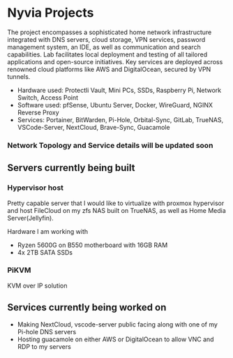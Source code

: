 # Nyvia Projects
The project encompasses a sophisticated home network infrastructure integrated with DNS servers, cloud storage, VPN services, password management system, an IDE, as well as communication and search capabilities. Lab facilitates local deployment and testing of all tailored applications and open-source initiatives. Key services are deployed across renowned cloud platforms like AWS and DigitalOcean, secured by VPN tunnels.

- Hardware used: Protectli Vault, Mini PCs, SSDs, Raspberry Pi, Network Switch, Access Point
- Software used: pfSense, Ubuntu Server, Docker, WireGuard, NGINX Reverse Proxy
- Services: Portainer, BitWarden, Pi-Hole, Orbital-Sync, GitLab, TrueNAS, VSCode-Server, NextCloud, Brave-Sync, Guacamole

### Network Topology and Service details will be updated soon

## Servers currently being built
### Hypervisor host
Pretty capable server that I would like to virtualize with proxmox hypervisor and host FileCloud on my zfs NAS built on TrueNAS, as well as Home Media Server(Jellyfin).

Hardware I am working with
- Ryzen 5600G on B550 motherboard with 16GB RAM
- 4x 2TB SATA SSDs 

### PiKVM 
KVM over IP solution

## Services currently being worked on
- Making NextCloud, vscode-server public facing along with one of my Pi-hole DNS servers
- Hosting guacamole on either AWS or DigitalOcean to allow VNC and RDP to my servers
